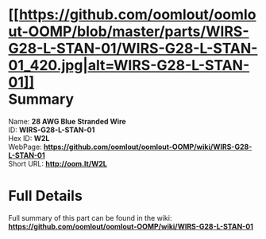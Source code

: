 
[[https://github.com/oomlout/oomlout-OOMP/blob/master/parts/WIRS-G28-L-STAN-01/WIRS-G28-L-STAN-01_420.jpg|alt=WIRS-G28-L-STAN-01]]     
Summary
=================
  
Name: __28 AWG Blue Stranded Wire__    
ID: __WIRS-G28-L-STAN-01__   
Hex ID: __W2L__   
WebPage: __https://github.com/oomlout/oomlout-OOMP/wiki/WIRS-G28-L-STAN-01__   
Short URL: __http://oom.lt/W2L__   

Full Details
==========================
Full summary of this part can be found in the wiki:   
__https://github.com/oomlout/oomlout-OOMP/wiki/WIRS-G28-L-STAN-01__    

